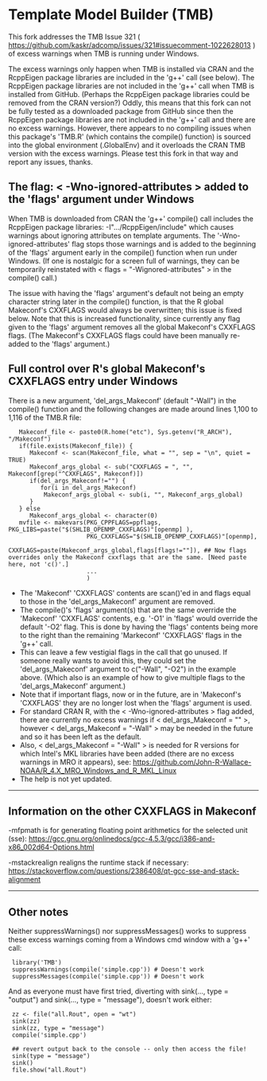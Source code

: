 Template Model Builder (TMB)
============================
This fork addresses the TMB Issue 321  ( https://github.com/kaskr/adcomp/issues/321#issuecomment-1022628013 ) of excess warnings when TMB is running under Windows.

The excess warnings only happen when TMB is installed via CRAN and the RcppEigen package libraries are included in the 'g++' call (see below).  The RcppEigen package libraries are not included in the 'g++' call when TMB is installed from GitHub. (Perhaps the RcppEigen package libraries could be removed from the CRAN version?) Oddly, this means that this fork can not be fully tested as a downloaded package from GitHub since then the RcppEigen package libraries are not included in the 'g++' call and there are no excess warnings. However, there appears to no compiling issues when this package's 'TMB.R' (which contains the compile() function) is sourced into the global environment (.GlobalEnv) and it overloads the CRAN TMB version with the excess warnings.  Please test this fork in that way and report any issues, thanks.

## The flag: < -Wno-ignored-attributes > added to the 'flags' argument under Windows

When TMB is downloaded from CRAN the 'g++' compile() call includes the RcppEigen package libraries: -I".../RcppEigen/include" which causes warnings about ignoring attributes on template arguments. The '-Wno-ignored-attributes' flag stops those warnings and is added to the beginning of the 'flags' argument early in the compile() function when run under Windows. (If one is nostalgic for a screen full of warnings, they can be temporarily reinstated with < flags = "-Wignored-attributes" > in the compile() call.)

The issue with having the 'flags' argument's default not being an empty character string later in the compile() function, is that the R global Makeconf's CXXFLAGS would always be overwritten; this issue is fixed below.  Note that this is increased functionality, since currently any flag given to the 'flags' argument removes all the global Makeconf's CXXFLAGS flags. (The Makeconf's CXXFLAGS flags could have been manually re-added to the 'flags' argument.)

## Full control over R's global Makeconf's CXXFLAGS entry under Windows 

There is a new argument, 'del_args_Makeconf' (default "-Wall") in the compile() function and the following changes are made around lines 1,100 to 1,116 of the TMB.R file:


       Makeconf_file <- paste0(R.home("etc"), Sys.getenv("R_ARCH"), "/Makeconf")
       if(file.exists(Makeconf_file)) {
          Makeconf <- scan(Makeconf_file, what = "", sep = "\n", quiet = TRUE)
          Makeconf_args_global <- sub("CXXFLAGS = ", "", Makeconf[grep("^CXXFLAGS", Makeconf)])
          if(del_args_Makeconf!="") {
             for(i in del_args_Makeconf)
              Makeconf_args_global <- sub(i, "", Makeconf_args_global)
          }
       } else
          Makeconf_args_global <- character(0)
       mvfile <- makevars(PKG_CPPFLAGS=ppflags, PKG_LIBS=paste("$(SHLIB_OPENMP_CXXFLAGS)"[openmp] ),
                          PKG_CXXFLAGS="$(SHLIB_OPENMP_CXXFLAGS)"[openmp],
                          CXXFLAGS=paste(Makeconf_args_global,flags[flags!=""]), ## Now flags overrides only the Makeconf cxxflags that are the same. [Need paste here, not 'c()'.]
                          ...
                          ) 
  
  
- The 'Makeconf' 'CXXFLAGS' contents are scan()'ed in and flags equal to those in the 'del_args_Makeconf' argument are removed. 
- The compile()'s 'flags' argument(s) that are the same override the 'Makeconf' 'CXXFLAGS' contents, e.g. '-O1' in 'flags' would override the default '-O2' flag. This is done by having the 'flags' contents being more to the right than the remaining 'Markeconf' 'CXXFLAGS' flags in the 'g++' call. 
- This can leave a few vestigial flags in the call that go unused. If someone really wants to avoid this, they could set the 'del_args_Makeconf' argument to c("-Wall", "-O2") in the example above. (Which also is an example of how to give multiple flags to the 'del_args_Makeconf' argument.)
- Note that if important flags, now or in the future, are in 'Makeconf's 'CXXFLAGS' they are no longer lost when the 'flags' argument is used.
- For standard CRAN R, with the < -Wno-ignored-attributes > flag added, there are currently no excess warnings if < del_args_Makeconf = "" >, however < del_args_Makeconf = "-Wall" > may be needed in the future and so it has been left as the default.
- Also, < del_args_Makeconf = "-Wall" > is needed for R versions for which Intel's MKL libraries have been added (there are no excess warnings in MRO it appears), see: https://github.com/John-R-Wallace-NOAA/R_4.X_MRO_Windows_and_R_MKL_Linux
- The help is not yet updated.

  
---

## Information on the other CXXFLAGS in Makeconf


 -mfpmath is for generating floating point arithmetics for the selected unit (sse): https://gcc.gnu.org/onlinedocs/gcc-4.5.3/gcc/i386-and-x86_002d64-Options.html
 
 -mstackrealign realigns the runtime stack if necessary: https://stackoverflow.com/questions/2386408/qt-gcc-sse-and-stack-alignment


---

## Other notes

Neither suppressWarnings() nor suppressMessages() works to suppress these excess warnings coming from a Windows cmd window with a 'g++' call:

     library('TMB')
     suppressWarnings(compile('simple.cpp')) # Doesn't work
     suppressMessages(compile('simple.cpp')) # Doesn't work
     
And as everyone must have first tried, diverting with sink(..., type = "output") and sink(..., type = "message"), doesn't work either:  

    
     zz <- file("all.Rout", open = "wt")
     sink(zz)
     sink(zz, type = "message")
     compile('simple.cpp')
     
     ## revert output back to the console -- only then access the file!
     sink(type = "message")
     sink()
     file.show("all.Rout")
